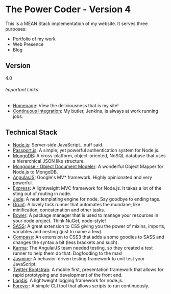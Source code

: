 The Power Coder - Version 4
=====

This is a MEAN Stack implementation of my website. It serves three purposes:
* Portfolio of my work
* Web Presence
* Blog

Version
------
4.0

###### Important Links
* [Homepage](http://www.thepowercoder.com): View the deliciousness that is my site!
* [Continuous Integration](http://ci.thepowercoder.com/job/The_Power_Coder_Version_4): My butler, Jenkins, is always at work running jobs.

Technical Stack
--------------
* [Node.js](http://www.nodejs.org): Server-side JavaScript...nuff said.
* [Passport.js](http://www.passportjs.org): A simple, yet powerful authentication system for Node.js.
* [MongoDB](http://www.mongodb.org): A cross-platform, object-oriented, NoSQL database that uses a hierarchical JSON like structure.
* [Mongoose - Object Document Modeler](http://www.mongoosejs.com): A wonderful Object Mapper for Node.js to MongoDB.
* [AngularJS](http://www.angularjs.org): Google's MV* framework. Highly opinionated and very powerful.
* [Express](http://www.expressjs.com): A lightweight MVC framework for Node.js. It takes a lot of the sting out of routing in node.
* [Jade](http://www.jade-lang.com): A neat templating engine for node. Say goodbye to ending tags.
* [Grunt](http://www.gruntjs.com): A lovely task runner that automates the mundane, like minification, concatenation and other tasks.
* [Bower](http://www.bower.io): A package manager that is used to manage your resources in your node project. Think NuGet, node-style!
* [SASS](http://www.sass-lang.com): A great extension to CSS giving you the power of mixins, imports, variables and nesting (just to name a few).
* [Compass](http://www.compass-style.org): An extension to CSS3 that adds a some goodies to SASS and changes the syntax a bit (less brackets and such).
* [Karma](http://karma-runner.github.io): The AngularJS team needed testing, so they created a test runner to help them do that. Dogfooding to the max!
* [Jasmine](http://jasmine.github.io): A behavior-driven testing framework to unit test your JavaScript.
* [Twitter Bootstrap](http://www.getbootstrap.com): A mobile first, presentation framework that allows for rapid prototyping and development of the front end.
* [Log4js](https://github.com/nomiddlename/log4js-node): A lightweight logging framework for node.js.
* [Forever](https://github.com/nodejitsu/forever): A simple CLI tool that allows scripts to run continuously.


